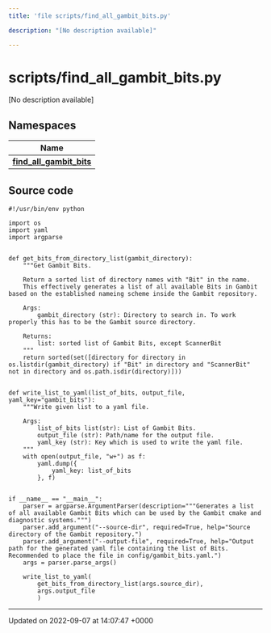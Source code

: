 ```yaml
---
title: 'file scripts/find_all_gambit_bits.py'

description: "[No description available]"

---
```


# scripts/find_all_gambit_bits.py

[No description available]

## Namespaces

| Name           |
| -------------- |
| **[find_all_gambit_bits](/documentation/code/namespaces/namespacefind__all__gambit__bits/)**  |




## Source code

```
#!/usr/bin/env python

import os
import yaml
import argparse


def get_bits_from_directory_list(gambit_directory):
    """Get Gambit Bits.

    Return a sorted list of directory names with "Bit" in the name. 
    This effectively generates a list of all available Bits in Gambit based on the established nameing scheme inside the Gambit repository.

    Args:
        gambit_directory (str): Directory to search in. To work properly this has to be the Gambit source directory.

    Returns:
        list: sorted list of Gambit Bits, except ScannerBit
    """
    return sorted(set([directory for directory in os.listdir(gambit_directory) if "Bit" in directory and "ScannerBit" not in directory and os.path.isdir(directory)]))


def write_list_to_yaml(list_of_bits, output_file, yaml_key="gambit_bits"):
    """Write given list to a yaml file.

    Args:
        list_of_bits list(str): List of Gambit Bits.
        output_file (str): Path/name for the output file.
        yaml_key (str): Key which is used to write the yaml file.
    """
    with open(output_file, "w+") as f:
        yaml.dump({
            yaml_key: list_of_bits
        }, f)


if __name__ == "__main__":
    parser = argparse.ArgumentParser(description="""Generates a list of all available Gambit Bits which can be used by the Gambit cmake and diagnostic systems.""")
    parser.add_argument("--source-dir", required=True, help="Source directory of the Gambit repository.")
    parser.add_argument("--output-file", required=True, help="Output path for the generated yaml file containing the list of Bits. Recommended to place the file in config/gambit_bits.yaml.")
    args = parser.parse_args()

    write_list_to_yaml(
        get_bits_from_directory_list(args.source_dir),
        args.output_file
        )
```


-------------------------------

Updated on 2022-09-07 at 14:07:47 +0000
